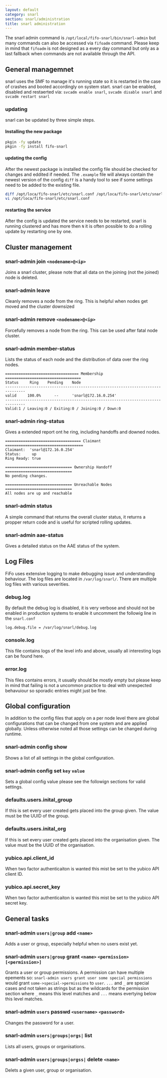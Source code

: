 ```yaml
---
layout: default
category: snarl
section: snarl/administration
title: snarl administration
---
```

The snarl admin command is `/opt/local/fifo-snarl/bin/snarl-admin` but many commands can also be accessed via `fifoadm` command. Please keep in mind that `fifoadm` is not designed as a every day command but only as a last fallback when commands are not available through the API.


## General managemnet
snarl uses the SMF to manage it's running state so it is restarted in the case of crashes and booted accordingly on system start. snarl can be enabled, disabled and restaerted via: `svcadm enable snarl`, `svcadm disable snarl` and `svcadm restart snarl`

### updating
snarl can be updated by three simple steps.

#### Installing the new package

```bash
pkgin -fy update
pkgin -fy install fifo-snarl
```

#### updating the config
After the newest package is installed the config file should be checked for changes and eddited if needed. The `.example` file will always contain the newest version of the config `diff` is a handy tool to see if some settings need to be added to the existing file.

```bash
diff /opt/loca/fifo-snarl/etc/snarl.conf /opt/loca/fifo-snarl/etc/snarl.conf.example
vi /opt/loca/fifo-snarl/etc/snarl.conf
```

#### restarting the service
After the config is updated the service needs to be restarted, snarl is running clustered and has more then `N` it is often possible to do a rolling update by restarting one by one.

## Cluster management

### snarl-admin join `<nodename>@<ip>`
Joins a snarl cluster, please note that all data on the joining (not the joined) node is deleted.

### snarl-admin leave
Cleanly removes a node from the ring. This is helpful when nodes get moved and the cluster downsized

### snarl-admin remove `<nodename>@<ip>`
Forcefully removes a node from the ring. This can be used after fatal node cluster.

### snarl-admin member-status
Lists the status of each node and the distribution of data over the ring nodes.

```
================================= Membership ==================================
Status     Ring    Pending    Node
-------------------------------------------------------------------------------
valid     100.0%      --      'snarl@172.16.0.254'
-------------------------------------------------------------------------------
Valid:1 / Leaving:0 / Exiting:0 / Joining:0 / Down:0
```

### snarl-admin ring-status
Gives a extended report ont he ring, including handoffs and downed nodes.

```
================================== Claimant ===================================
Claimant:  'snarl@172.16.0.254'
Status:     up
Ring Ready: true

============================== Ownership Handoff ==============================
No pending changes.

============================== Unreachable Nodes ==============================
All nodes are up and reachable
```

### snarl-admin status
A simple command that returns the overall cluster status, it returns a propper return code and is useful for scripted rolling updates.


### snarl-admin aae-status

Gives a detailed status on the AAE status of the system.

## Log Files
FiFo uses extensive logging to make debugging issue and understanding behaviour. The log files are located in `/var/log/snarl/`. There are multiple log files with various severities.


### debug.log
By default the debug log is disabled, it is very verbose and should not be enabled in production systems to enable it uncomment the followig line in the `snarl.conf`

```
log.debug.file = /var/log/snarl/debug.log
```

### console.log
This file contains logs of the level info and above, usually all interesting logs can be found here.

### error.log
This files contains errors, it usually should be mostly empty but please keep in mind that failing is not a uncommon practice to deal with unexpected behavuiour so sporadic entries might just be fine.



## Global configuration
In addition to the config files that apply on a per node level there are global configurations that can be changed from one system and are applied globally. Unless otherwise noted all those settings can be changed during runtime.

### snarl-admin config show
Shows a list of all settings in the global configuration.

### snarl-admin config set `key` `value`
Sets a global config value please see the followign sections for valid settings.

### defaults.users.inital_group
If this is set every user created gets placed into the group given. The value must be the UUID of the group.

### defaults.users.inital_org
If this is set every user created gets placed into the organisation given. The value must be the UUID of the organisation.

### yubico.api.client_id
When two factor authenticaiton is wanted this mist be set to the yubico API client ID.

### yubico.api.secret_key
When two factor authenticaiton is wanted this mist be set to the yubico API secret key.

## General tasks

### snarl-admin `users|group` add `<name>`
Adds a user or group, especially helpful when no users exist yet.

### snarl-admin `users|group` grant `<name>` `<permission>` `[<permission>]`
Grants a user or group permissions. A permission can have multiple epements so: `snarl-admin users grant user some special permissions` would grant `some->special->permissions` to `user`. `...` and `_` are special cases and not taken as strings but as the wildcards for the permission section where `_` means this level matches and `...` means evertying below this level matches.

### snarl-admin `users` passwd `<username>` `<password>`
Changes the password for a user.

### snarl-admin `users|groups|orgs|` list
Lists all users, groups or organisations.

### snarl-admin `users|groups|orgss|` delete `<name>`
Delets a given user, group or organisation.
